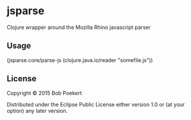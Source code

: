 # jsparse

Clojure wrapper around the Mozilla Rhino javascript parser

## Usage

(jsparse.core/parse-js (clojure.java.io/reader "somefile.js"))

## License

Copyright © 2015 Bob Poekert

Distributed under the Eclipse Public License either version 1.0 or (at
your option) any later version.
